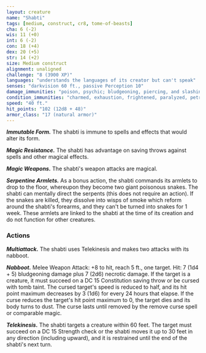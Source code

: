 ```yaml
---
layout: creature
name: "Shabti"
tags: [medium, construct, cr8, tome-of-beasts]
cha: 6 (-2)
wis: 11 (+0)
int: 6 (-2)
con: 18 (+4)
dex: 20 (+5)
str: 14 (+2)
size: Medium construct
alignment: unaligned
challenge: "8 (3900 XP)"
languages: "understands the languages of its creator but can't speak"
senses: "darkvision 60 ft., passive Perception 10"
damage_immunities: "poison, psychic; bludgeoning, piercing, and slashing from nonmagical weapons that aren't adamantine"
condition_immunities: "charmed, exhaustion, frightened, paralyzed, petrified, poisoned"
speed: "40 ft."
hit_points: "102 (12d8 + 48)"
armor_class: "17 (natural armor)"
---
```


***Immutable Form.*** The shabti is immune to spells and effects that would alter its form.

***Magic Resistance.*** The shabti has advantage on saving throws against spells and other magical effects.

***Magic Weapons.*** The shabti's weapon attacks are magical.

***Serpentine Armlets.*** As a bonus action, the shabti commands its armlets to drop to the floor, whereupon they become two giant poisonous snakes. The shabti can mentally direct the serpents (this does not require an action). If the snakes are killed, they dissolve into wisps of smoke which reform around the shabti's forearms, and they can't be turned into snakes for 1 week. These armlets are linked to the shabti at the time of its creation and do not function for other creatures.

### Actions

***Multiattack.*** The shabti uses Telekinesis and makes two attacks with its nabboot.

***Nabboot.*** Melee Weapon Attack: +8 to hit, reach 5 ft., one target. Hit: 7 (1d4 + 5) bludgeoning damage plus 7 (2d6) necrotic damage. If the target is a creature, it must succeed on a DC 15 Constitution saving throw or be cursed with tomb taint. The cursed target's speed is reduced to half, and its hit point maximum decreases by 3 (1d6) for every 24 hours that elapse. If the curse reduces the target's hit point maximum to 0, the target dies and its body turns to dust. The curse lasts until removed by the remove curse spell or comparable magic.

***Telekinesis.*** The shabti targets a creature within 60 feet. The target must succeed on a DC 15 Strength check or the shabti moves it up to 30 feet in any direction (including upward), and it is restrained until the end of the shabti's next turn.

